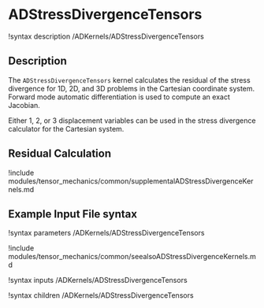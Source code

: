 # ADStressDivergenceTensors

!syntax description /ADKernels/ADStressDivergenceTensors<RESIDUAL>

## Description

The `ADStressDivergenceTensors` kernel calculates the residual of the stress
divergence for 1D, 2D, and 3D problems in the Cartesian coordinate system.
Forward mode automatic differentiation is used to compute an exact Jacobian.

Either 1, 2, or 3 displacement variables can be used in the stress divergence
calculator for the Cartesian system.

## Residual Calculation

!include modules/tensor_mechanics/common/supplementalADStressDivergenceKernels.md

## Example Input File syntax

!syntax parameters /ADKernels/ADStressDivergenceTensors<RESIDUAL>

!include modules/tensor_mechanics/common/seealsoADStressDivergenceKernels.md

!syntax inputs /ADKernels/ADStressDivergenceTensors<RESIDUAL>

!syntax children /ADKernels/ADStressDivergenceTensors<RESIDUAL>
